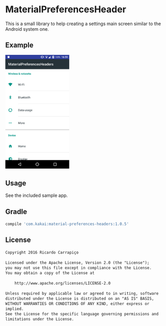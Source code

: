 MaterialPreferencesHeader
=========================
This is a small library to help creating a settings main screen similar
to the Android system one.

Example
-------
<img src="/github/example.png" width="200">

Usage
------
See the included sample app.

Gradle
------
```groovy
compile 'com.kakai:material-preferences-headers:1.0.5'
```

License
-------

    Copyright 2016 Ricardo Carrapiço

    Licensed under the Apache License, Version 2.0 (the "License");
    you may not use this file except in compliance with the License.
    You may obtain a copy of the License at

        http://www.apache.org/licenses/LICENSE-2.0

    Unless required by applicable law or agreed to in writing, software
    distributed under the License is distributed on an "AS IS" BASIS,
    WITHOUT WARRANTIES OR CONDITIONS OF ANY KIND, either express or implied.
    See the License for the specific language governing permissions and
    limitations under the License.

